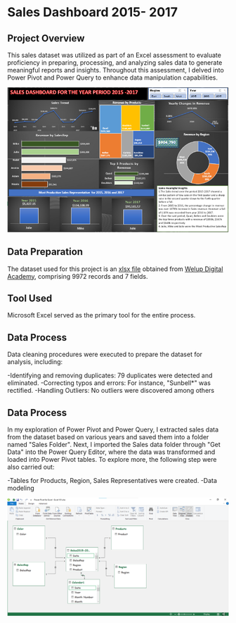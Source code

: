 # Sales Dashboard 2015- 2017 #
## Project Overview ##
This sales dataset was utilized as part of an Excel assessment to evaluate proficiency in preparing, processing, and analyzing sales data to generate meaningful reports and insights. Throughout this assessment, I delved into Power Pivot and Power Query to enhance data manipulation capabilities.

![Sales Analysis Dashboard](https://github.com/erebicraft/salesanalysis-welup/blob/main/Dashboard%202015%20to%202017.png)

## Data Preparation ##
The dataset used for this project is an [xlsx file](https://docs.google.com/spreadsheets/d/1wLW1QbwluIELVR_ZxCRacCT1IP8Hsoia/edit#gid=350007657) obtained from [Welup Digital Academy](https://welupdigital.com/), comprising 9972 records and 7 fields.

## Tool Used ##
Microsoft Excel served as the primary tool for the entire process.

## Data Process ##
Data cleaning procedures were executed to prepare the dataset for analysis, including:

-Identifying and removing duplicates: 79 duplicates were detected and eliminated.
-Correcting typos and errors: For instance, "Sunbell*" was rectified.
-Handling Outliers: No outliers were discovered
among others

## Data Process ##
In my exploration of Power Pivot and Power Query, I extracted sales data from the dataset based on various years and saved them into a folder named "Sales Folder". Next, I imported the Sales data folder through "Get Data" into the Power Query Editor, where the data was transformed and loaded into Power Pivot tables. 
To explore more, the following step were also carried out:

  -Tables for Products, Region, Sales Representatives were created.
  -Data modeling 
 
![Data Modeling](https://github.com/erebicraft/salesanalysis-welup/blob/main/Power%20Pivot%20Modelling%20.png)

